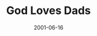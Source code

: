 ---
layout: message
category: message
series: "God Loves..."
title: "God Loves Dads"
date: 2001-06-16
audio-description: "Let's look closer at those who play key roles in our lives and how God wants us to respond. "
audio: ""
audio-title: "God Loves Dads"
audio-duration: "&#58;"
---